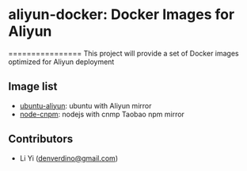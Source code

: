 # aliyun-docker: Docker Images for Aliyun
================
This project will provide a set of Docker images optimized for Aliyun deployment

Image list
-------------------
* [ubuntu-aliyun](ubuntu-aliyun/README.md): ubuntu with Aliyun mirror
* [node-cnpm](node-cnpm/README.md): nodejs with cnmp Taobao npm mirror

Contributors
-------------------
* Li Yi (denverdino@gmail.com)

